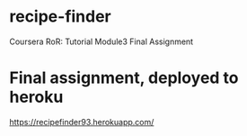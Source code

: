 # recipe-finder
Coursera RoR: Tutorial Module3 Final Assignment

# Final assignment, deployed to heroku
https://recipefinder93.herokuapp.com/
